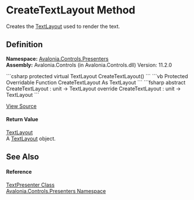 # CreateTextLayout Method


Creates the <a href="P_Avalonia_Controls_Presenters_TextPresenter_TextLayout">TextLayout</a> used to render the text.



## Definition
**Namespace:** <a href="N_Avalonia_Controls_Presenters">Avalonia.Controls.Presenters</a>  
**Assembly:** Avalonia.Controls (in Avalonia.Controls.dll) Version: 11.2.0

<Tabs groupId="api-code-preview">
<TabItem value="csharp" label="C#">
```csharp
protected virtual TextLayout CreateTextLayout()
```
</TabItem>
<TabItem value="vb" label="VB">
```vb
Protected Overridable Function CreateTextLayout As TextLayout
```
</TabItem>
<TabItem value="fsharp" label="F#">
```fsharp
abstract CreateTextLayout : unit -> TextLayout 
override CreateTextLayout : unit -> TextLayout 
```
</TabItem>
</Tabs>



<a href="https://github.com/AvaloniaUI/Avalonia/tree/master/src/Avalonia.Controls/Presenters/TextPresenter.cs#L540" title="View the source code">View Source</a>



#### Return Value
<a href="T_Avalonia_Media_TextFormatting_TextLayout">TextLayout</a>  
A <a href="P_Avalonia_Controls_Presenters_TextPresenter_TextLayout">TextLayout</a> object.

## See Also


#### Reference
<a href="T_Avalonia_Controls_Presenters_TextPresenter">TextPresenter Class</a>  
<a href="N_Avalonia_Controls_Presenters">Avalonia.Controls.Presenters Namespace</a>  

